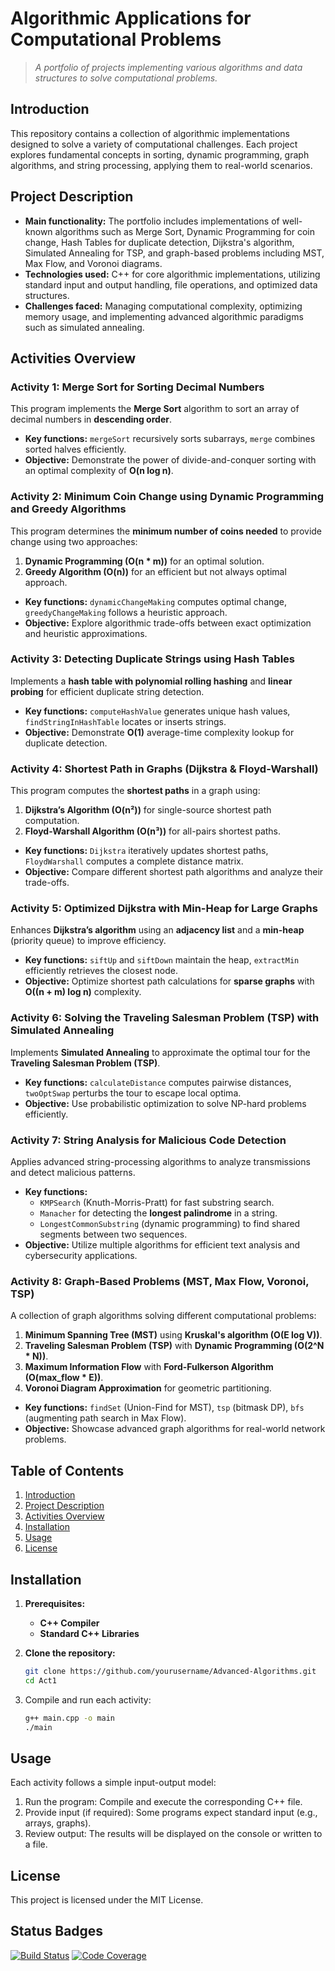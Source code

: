 # **Algorithmic Applications for Computational Problems**
> *A portfolio of projects implementing various algorithms and data structures to solve computational problems.*

## **Introduction**
This repository contains a collection of algorithmic implementations designed to solve a variety of computational challenges. Each project explores fundamental concepts in sorting, dynamic programming, graph algorithms, and string processing, applying them to real-world scenarios.

## **Project Description**
- **Main functionality:** The portfolio includes implementations of well-known algorithms such as Merge Sort, Dynamic Programming for coin change, Hash Tables for duplicate detection, Dijkstra's algorithm, Simulated Annealing for TSP, and graph-based problems including MST, Max Flow, and Voronoi diagrams.
- **Technologies used:** C++ for core algorithmic implementations, utilizing standard input and output handling, file operations, and optimized data structures.
- **Challenges faced:** Managing computational complexity, optimizing memory usage, and implementing advanced algorithmic paradigms such as simulated annealing.

## **Activities Overview**

### **Activity 1: Merge Sort for Sorting Decimal Numbers**
This program implements the **Merge Sort** algorithm to sort an array of decimal numbers in **descending order**.

- **Key functions:** `mergeSort` recursively sorts subarrays, `merge` combines sorted halves efficiently.
- **Objective:** Demonstrate the power of divide-and-conquer sorting with an optimal complexity of **O(n log n)**.

### **Activity 2: Minimum Coin Change using Dynamic Programming and Greedy Algorithms**
This program determines the **minimum number of coins needed** to provide change using two approaches:
1. **Dynamic Programming (O(n * m))** for an optimal solution.
2. **Greedy Algorithm (O(n))** for an efficient but not always optimal approach.

- **Key functions:** `dynamicChangeMaking` computes optimal change, `greedyChangeMaking` follows a heuristic approach.
- **Objective:** Explore algorithmic trade-offs between exact optimization and heuristic approximations.

### **Activity 3: Detecting Duplicate Strings using Hash Tables**
Implements a **hash table with polynomial rolling hashing** and **linear probing** for efficient duplicate string detection.

- **Key functions:** `computeHashValue` generates unique hash values, `findStringInHashTable` locates or inserts strings.
- **Objective:** Demonstrate **O(1)** average-time complexity lookup for duplicate detection.

### **Activity 4: Shortest Path in Graphs (Dijkstra & Floyd-Warshall)**
This program computes the **shortest paths** in a graph using:
1. **Dijkstra’s Algorithm (O(n²))** for single-source shortest path computation.
2. **Floyd-Warshall Algorithm (O(n³))** for all-pairs shortest paths.

- **Key functions:** `Dijkstra` iteratively updates shortest paths, `FloydWarshall` computes a complete distance matrix.
- **Objective:** Compare different shortest path algorithms and analyze their trade-offs.

### **Activity 5: Optimized Dijkstra with Min-Heap for Large Graphs**
Enhances **Dijkstra’s algorithm** using an **adjacency list** and a **min-heap** (priority queue) to improve efficiency.

- **Key functions:** `siftUp` and `siftDown` maintain the heap, `extractMin` efficiently retrieves the closest node.
- **Objective:** Optimize shortest path calculations for **sparse graphs** with **O((n + m) log n)** complexity.

### **Activity 6: Solving the Traveling Salesman Problem (TSP) with Simulated Annealing**
Implements **Simulated Annealing** to approximate the optimal tour for the **Traveling Salesman Problem (TSP)**.

- **Key functions:** `calculateDistance` computes pairwise distances, `twoOptSwap` perturbs the tour to escape local optima.
- **Objective:** Use probabilistic optimization to solve NP-hard problems efficiently.

### **Activity 7: String Analysis for Malicious Code Detection**
Applies advanced string-processing algorithms to analyze transmissions and detect malicious patterns.

- **Key functions:**
  - `KMPSearch` (Knuth-Morris-Pratt) for fast substring search.
  - `Manacher` for detecting the **longest palindrome** in a string.
  - `LongestCommonSubstring` (dynamic programming) to find shared segments between two sequences.
- **Objective:** Utilize multiple algorithms for efficient text analysis and cybersecurity applications.

### **Activity 8: Graph-Based Problems (MST, Max Flow, Voronoi, TSP)**
A collection of graph algorithms solving different computational problems:
1. **Minimum Spanning Tree (MST)** using **Kruskal's algorithm (O(E log V))**.
2. **Traveling Salesman Problem (TSP)** with **Dynamic Programming (O(2^N * N))**.
3. **Maximum Information Flow** with **Ford-Fulkerson Algorithm (O(max_flow * E))**.
4. **Voronoi Diagram Approximation** for geometric partitioning.

- **Key functions:** `findSet` (Union-Find for MST), `tsp` (bitmask DP), `bfs` (augmenting path search in Max Flow).
- **Objective:** Showcase advanced graph algorithms for real-world network problems.

## **Table of Contents**
1. [Introduction](#introduction)
2. [Project Description](#project-description)
3. [Activities Overview](#activities-overview)
4. [Installation](#installation)
5. [Usage](#usage)
6. [License](#license)

## **Installation**
1. **Prerequisites:**
   - **C++ Compiler**
   - **Standard C++ Libraries**

2. **Clone the repository:**
   ```bash
   git clone https://github.com/yourusername/Advanced-Algorithms.git
   cd Act1
   ```

3. Compile and run each activity:
   ```bash
   g++ main.cpp -o main
   ./main
   ```

## **Usage**

Each activity follows a simple input-output model:
1. Run the program: Compile and execute the corresponding C++ file.
2. Provide input (if required): Some programs expect standard input (e.g., arrays, graphs).
3. Review output: The results will be displayed on the console or written to a file.

## **License**

This project is licensed under the MIT License.

## **Status Badges**
[![Build Status](https://img.shields.io/badge/status-active-brightgreen)](#) [![Code Coverage](https://img.shields.io/badge/coverage-80%25-yellowgreen)](#)
